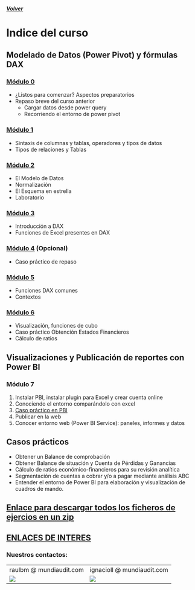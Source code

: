 ##### [Volver](/Curso-de-Herramientas-analiticas-para-auditoria-II/)
<script src="https://kit.fontawesome.com/065728df02.js" crossorigin="anonymous"></script>
# Indice del curso

## Modelado de Datos (Power Pivot) y fórmulas DAX
	
### [Módulo 0](https://sway.office.com/YYOjRd6GVneIEELP?ref=Link)
  * ¿Listos para comenzar? Aspectos preparatorios
  * Repaso breve del curso anterior
    * Cargar datos desde power query 
    * Recorriendo el entorno de power pivot
   <!-- <iframe width="760px" height="500px" src="https://sway.office.com/s/YYOjRd6GVneIEELP/embed" frameborder="0" marginheight="0" marginwidth="0" max-width="100%" sandbox="allow-forms allow-modals allow-orientation-lock allow-popups allow-same-origin allow-scripts" scrolling="no" style="border: none; max-width: 100%; max-height: 100vh" allowfullscreen mozallowfullscreen msallowfullscreen webkitallowfullscreen></iframe> -->

### [Módulo 1](https://sway.office.com/7IuKEdvRTbwCF7dD?ref=Link)
  * Sintaxis de columnas y tablas, operadores y tipos de datos
  * Tipos de relaciones y Tablas

### [Módulo 2](https://sway.office.com/j9rsR8HSuDYZaefG?ref=Link)
  * El Modelo de Datos
  * Normalización
  *	El Esquema en estrella
  * Laboratorio

### [Módulo 3](https://sway.office.com/rUf3dRB8Bn8jDeHS?ref=Link)
  *	Introducción a DAX
  *	Funciones de Excel presentes en DAX

### [Módulo 4]() (Opcional)
  * Caso práctico de repaso

### [Módulo 5]()
  *	Funciones DAX comunes
  * Contextos

### [Módulo 6]()
  * Visualización, funciones de cubo
  * Caso práctico Obtención Estados Financieros
  * Cálculo de ratios

  
## Visualizaciones y Publicación de reportes con Power BI

### Módulo 7
  1. Instalar PBI, instalar plugin para Excel y crear cuenta online
  1. Conociendo el entorno comparándolo con excel
  1. [Caso práctico en PBI](https://docs.microsoft.com/es-es/power-bi/desktop-tutorial-analyzing-sales-data-from-excel-and-an-odata-feed)
  1. Publicar en la web
  1. Conocer entorno web (Power BI Service): paneles, informes y datos


## Casos prácticos
*	Obtener un Balance de comprobación
* Obtener Balance de situación y Cuenta de Pérdidas y Ganancias
* Cálculo de ratios económico-financieros para su revisión analítica
* Segmentación de cuentas a cobrar y/o a pagar mediante análisis ABC
* Entender el entorno de Power BI para elaboración y visualización de cuadros de mando.



## [Enlace para descargar todos los ficheros de ejercios en un zip](https://raulbm.github.io/Curso-de-Herramientas-analiticas-para-auditoria-II/downloads/Ejercicios.zip)


## [ENLACES DE INTERES](https://raulbm.github.io/Curso-de-Herramientas-analiticas-para-auditoria-II/pages/EnlacesBlogsInteresantes.html)

### Nuestros contactos: 
<table border="0">
	<tbody>
		<tr>
			<td>raulbm @ mundiaudit.com</td>
			<td>ignacioll @ mundiaudit.com</td>
		</tr>
		<tr>
			<td><a href="https://www.linkedin.com/in/raulbm/"><img src="/Curso-de-Herramientas-analiticas-para-auditoria-II/images/LinkedInConnectButton.jpg"></a></td>
			<td><a href="https://www.linkedin.com/in/ignacio-lópez-lópez-13873a100/"><img src="/Curso-de-Herramientas-analiticas-para-auditoria-II/images/LinkedInConnectButton.jpg"></a></td>
		</tr>
	</tbody>
</table>
               
              

